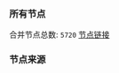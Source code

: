 ### 所有节点
合并节点总数: `5720`
[节点链接](https://github.com/rzhy1/33/raw/master/sub/sub_merge_base64.txt)

### 节点来源
